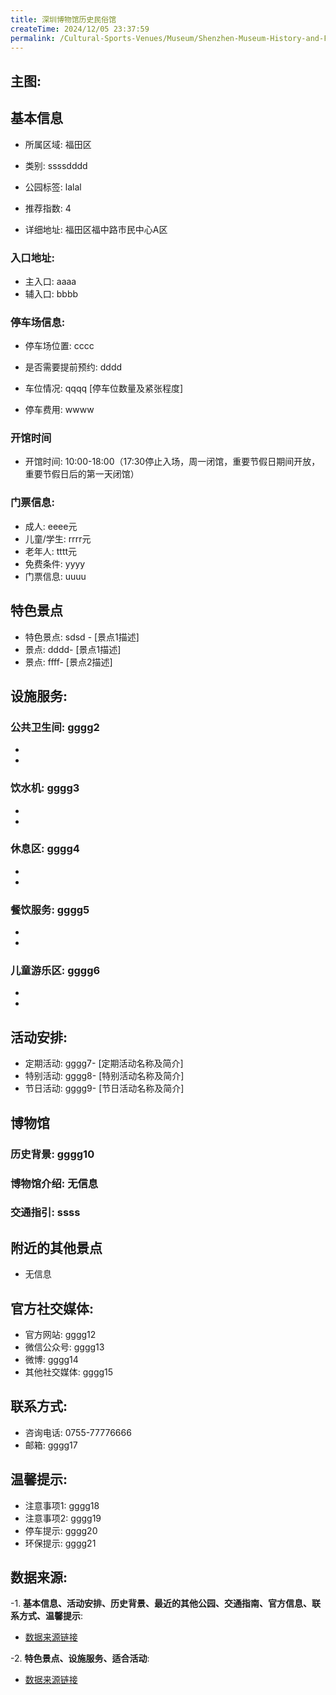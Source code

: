 ```yaml
---
title: 深圳博物馆历史民俗馆
createTime: 2024/12/05 23:37:59
permalink: /Cultural-Sports-Venues/Museum/Shenzhen-Museum-History-and-Folk-Customs-Museum/
---
```


## 主图:
<ImageCard
image="nan"
title= "深圳博物馆历史民俗馆"
description= ""
date="2024/12/05"
href="/"
author="市文化广电旅游体育局"
/>
## 基本信息

- 所属区域: 福田区

- 类别: ssssdddd

- 公园标签: lalal

- 推荐指数: 4

- 详细地址: 福田区福中路市民中心A区

### 入口地址:
- 主入口: aaaa
- 辅入口: bbbb
### 停车场信息:
- 停车场位置: cccc

- 是否需要提前预约: dddd

- 车位情况: qqqq [停车位数量及紧张程度]

- 停车费用: wwww

### 开馆时间
- 开馆时间: 10:00-18:00（17:30停止入场，周一闭馆，重要节假日期间开放，重要节假日后的第一天闭馆）

### 门票信息:
- 成人: eeee元
- 儿童/学生: rrrr元
- 老年人: tttt元
- 免费条件: yyyy
- 门票信息: uuuu
## 特色景点
- 特色景点: sdsd - [景点1描述]
- 景点: dddd- [景点1描述]
- 景点: ffff- [景点2描述]
## 设施服务:
### 公共卫生间: gggg2
- 
- 
### 饮水机: gggg3
- 
- 
### 休息区: gggg4
- 
- 
### 餐饮服务: gggg5
- 
- 
### 儿童游乐区: gggg6
- 
- 
## 活动安排:
- 定期活动: gggg7- [定期活动名称及简介]
- 特别活动: gggg8- [特别活动名称及简介]
- 节日活动: gggg9- [节日活动名称及简介]
## 博物馆
### 历史背景: gggg10
### 博物馆介绍: 无信息
### 交通指引: ssss

## 附近的其他景点
- 无信息

## 官方社交媒体:
- 官方网站: gggg12
- 微信公众号: gggg13
- 微博: gggg14
- 其他社交媒体: gggg15

## 联系方式:
- 咨询电话: 0755-77776666
- 邮箱: gggg17

## 温馨提示:
- 注意事项1: gggg18
- 注意事项2: gggg19
- 停车提示: gggg20
- 环保提示: gggg21

## 数据来源:
-1. **基本信息、活动安排、历史背景、最近的其他公园、交通指南、官方信息、联系方式、温馨提示**:
- [数据来源链接](http://wtl.sz.gov.cn/ggfw/whl/bwgylb/index.html)

-2. **特色景点、设施服务、适合活动**:
- [数据来源链接](http://wtl.sz.gov.cn/ggfw/whl/bwgylb/index.html)

